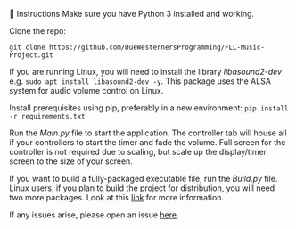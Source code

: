 📖 Instructions
Make sure you have Python 3 installed and working.

Clone the repo:

`git clone https://github.com/DueWesternersProgramming/FLL-Music-Project.git`

If you are running Linux, you will need to install the library *libasound2-dev*
e.g. `sudo apt install libasound2-dev -y`.
This package uses the ALSA system for audio volume control on Linux.

Install prerequisites using pip, preferably in a new environment:
`pip install -r requirements.txt`

Run the *Main.py* file to start the application. The controller tab will house
all if your controllers to start the timer and fade the volume. Full screen
for the controller is not required due to scaling, but scale up the display/timer screen
to the size of your screen.

If you want to build a fully-packaged executable file, run the *Build.py* file.
Linux users, if you plan to build the project for distribution, you will need two more packages.
Look at this [link](https://pyinstaller.org/en/stable/requirements.html#gnu-linux) for more information.

If any issues arise, please open an issue [here](https://github.com/DueWesternersProgramming/FLL-Music-Project/issues).
